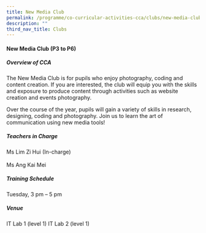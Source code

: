 ```yaml
---
title: New Media Club
permalink: /programme/co-curricular-activities-cca/clubs/new-media-club/
description: ""
third_nav_title: Clubs
---
```

#### **New Media Club  (P3 to P6)**

##### **Overview of CCA**

The New Media Club is for pupils who enjoy photography, coding and content creation. If you are interested, the club will equip you with the skills and exposure to produce content through activities such as website creation and events photography. 

Over the course of the year, pupils will gain a variety of skills in research, designing, coding and photography. Join us to learn the art of communication using new media tools!

##### **Teachers in Charge**

Ms Lim Zi Hui (In-charge)<br>  
Ms Ang Kai Mei

##### **Training Schedule**

Tuesday, 3 pm – 5 pm

##### **Venue**
IT Lab 1 (level 1)
IT Lab 2 (level 1)
